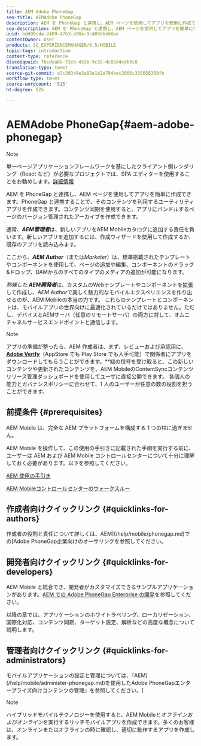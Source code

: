 ```yaml
---
title: AEM Adobe PhoneGap
seo-title: AEMAdobe PhoneGap
description: AEM を PhoneGap と連携し、AEM ページを使用してアプリを簡単に作成できます。このページでは、Adobe PhoneGap Enterprise の概要について説明します。
seo-description: AEM を PhoneGap と連携し、AEM ページを使用してアプリを簡単に作成できます。このページでは、Adobe PhoneGap Enterprise の概要について説明します。
uuid: bdd90cda-2489-4763-a90a-9c409d6e68ae
contentOwner: User
products: SG_EXPERIENCEMANAGER/6.5/MOBILE
topic-tags: introduction
content-type: reference
discoiquuid: fbcdea8a-72e9-431b-9c32-dc02d4cdb9c8
translation-type: tm+mt
source-git-commit: a3c303d4e3a85e1b2e794bec2006c335056309fb
workflow-type: tm+mt
source-wordcount: '515'
ht-degree: 52%

---
```



# AEMAdobe PhoneGap{#aem-adobe-phonegap}

>[!NOTE]
>
>単一ページアプリケーションフレームワークを基にしたクライアント側レンダリング（React など）が必要なプロジェクトでは、SPA エディターを使用することをお勧めします。[詳細情報](/help/sites-developing/spa-overview.md)

AEM を PhoneGap と連携し、AEM ページを使用してアプリを簡単に作成できます。PhoneGap と連携することで、そのコンテンツを利用するユーティリティアプリを作成できます。コンテンツ同期を使用すると、アプリにバンドルするページのバージョン管理されたアーカイブを作成できます。

通常、***AEM管理者***&#x200B;は、新しいアプリをAEM Mobileカタログに追加する責任を負います。新しいアプリを追加するには、作成ウィザードを使用して作成するか、既存のアプリを読み込みます。

ここから、***AEM Author***（または&#x200B;*Marketer*）は、標準搭載されたテンプレートやコンポーネントを使用して、ページの追加や編集、コンポーネントのドラッグ&amp;ドロップ、DAMからのすべてのタイプのメディアの追加が可能になります。

*熟練した* ***AEM開発者***&#x200B;は、カスタムのWebテンプレートやコンポーネントを拡張して作成し、*AEM Author*&#x200B;で美しく魅力的なモバイルエクスペリエンスを作り出せるのが、AEM Mobileの本当の力です。 これらのテンプレートとコンポーネントは、モバイルアプリの世界向けに最適化されているだけではありません。ただし、デバイスとAEMサーバ（任意のリモートサーバ）の両方に対して、オムニチャネルサービスエンドポイントと通信します。

>[!NOTE]
>
>アプリの準備が整ったら、AEM 作成者は、まず、レビューおよび承認用に、**[Adobe Verify](/help/mobile/phonegap-mobile-quickstart.md)**（AppStore でも Play Store でも入手可能）で関係者にアプリをダウンロードしてもらうことができます。**&#x200B;緑の信号を受け取ると、この新しいコンテンツや更新されたコンテンツを、AEM MobileのContentSyncコンテンツリリース管理ダッシュボードを使用してユーザに直接公開できます。 各個人の能力とガバナンスポリシーに合わせて、1 人のユーザーが任意の数の役割を担うことができます。

## 前提条件 {#prerequisites}

AEM Mobile は、完全な AEM プラットフォームを構成する 1 つの柱に過ぎません。

AEM Mobile を操作して、この使用の手引きに記載された手順を実行する前に、ユーザーは AEM および AEM Mobile コントロールセンターについて十分に理解しておく必要があります。以下を参照してください。

[AEM 使用の手引き](/help/sites-deploying/deploy.md)

[AEM Mobileコントロールセンターのウォークスルー](/help/mobile/phonegap-authoring-apps.md)

## 作成者向けクイックリンク {#quicklinks-for-authors}

作成者の役割と責任について詳しくは、AEM](/help/mobile/phonegap.md)での[Adobe PhoneGap企業向けのオーサリングを参照してください。

## 開発者向けクイックリンク {#quicklinks-for-developers}

AEM Mobile と統合でき、開発者がカスタマイズできるサンプルアプリケーションがあります。[AEM での Adobe PhoneGap Enterprise の開発](/help/mobile/developing-in-phonegap.md)を参照してください。

以降の章では、アプリケーションのホワイトラベリング、ローカリゼーション、国際化対応、コンテンツ同期、ターゲット設定、解析などの高度な概念について説明します。

## 管理者向けクイックリンク  {#quicklinks-for-administrators}

モバイルアプリケーションの設定と管理については、『AEM](/help/mobile/administer-phonegap.md)を使用したAdobe PhoneGapエンタープライズ向けコンテンツの管理』を参照してください。[

>[!NOTE]
>
>ハイブリッドモバイルテクノロジーを使用すると、AEM Mobileと&#x200B;*オフラインおよびオンライン*&#x200B;を実行するリッチモバイルアプリを作成できます。多くのお客様は、オンラインまたはオフラインの時に確認し、適切に動作するアプリを作成します。
